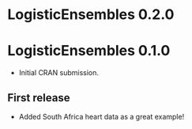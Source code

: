 # LogisticEnsembles 0.2.0

# LogisticEnsembles 0.1.0

* Initial CRAN submission.

## First release

* Added South Africa heart data as a great example!
